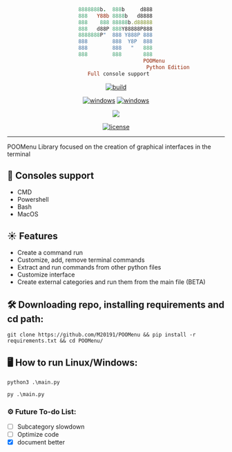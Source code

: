 ```ruby
                                           
				       8888888b.  888b     d888 
				       888   Y88b 8888b   d8888 
				       888    888 88888b.d88888 
				       888   d88P 888Y88888P888 
				       8888888P"  888 Y888P 888 
				       888        888  Y8P  888 
				       888        888   "   888 
				       888        888       888
                                          	POOMenu
                                             Python Edition
				          Full console support
```

<p align=center>
<a href="#"><img title="build" src="https://img.shields.io/badge/build-process-red?style=for-the-badge&logo=github"><a>
</p>
<p align="center">
<a href="#"><img title="windows" src="https://img.shields.io/badge/OS-Windows-blue?style=for-the-badge&logo=windows"><a>
<a href="#"><img title="windows" src="https://img.shields.io/badge/OS-Linux-blue?style=for-the-badge&logo=linux"><a>
</p>
<p align="center">
  <a href="#"><img src="https://img.shields.io/badge/python-3.5%20%7C%203.6%20%7C%203.7%20%7C%203.8%20%7C%203.9%20%7C%203.10-blue?style=flat-square&logo=python"></a>
</p>
<p align="center">
	<a href="#"><img title="license" src="https://img.shields.io/github/license/M20191/MSD-X?style=flat-square&logo=sublime-text"></a>
</p>
	
---
	
POOMenu Library focused on the creation of graphical interfaces in the terminal
	
	
## 📡 Consoles support

* CMD
* Powershell
* Bash 
* MacOS	


## ☀ Features

* Create a command run
* Customize, add, remove terminal commands
* Extract and run commands from other python files
* Customize interface
* Create external categories and run them from the main file (BETA)
	
  
## 🛠 Downloading repo, installing requirements and cd path:
```console
git clone https://github.com/M20191/POOMenu && pip install -r requirements.txt && cd POOMenu/
```
   
## 🖥 How to run Linux/Windows:
```console
python3 .\main.py
```
```console
py .\main.py
```
	
### ⚙ Future To-do List:
- [ ] Subcategory slowdown
- [ ] Optimize code
- [x] document better	